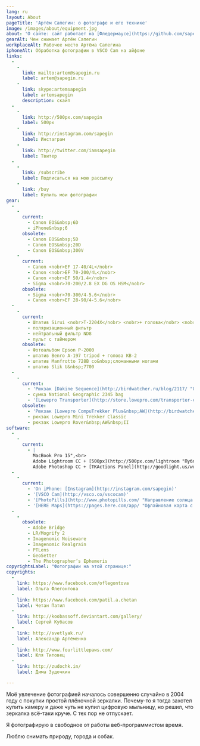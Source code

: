 ```yaml
---
lang: ru
layout: About
pageTitle: 'Артём Сапегин: о фотографе и его технике'
image: /images/about/equipment.jpg
about: 'О сайте: сайт работает на [Фледермаусе](https://github.com/sapegin/fledermaus "Мой генератор статических сайтов") and [Тамии](http://sapegin.github.io/tamia/ "Мой фронтенд-фреймворк"); иконки нарисовал [Гена Осипенко](http://genn.org/); хостинг — [DigitalOcean](https://www.digitalocean.com/?refcode=bb49cbe65bb4).'
gearAlt: Чем снимает Артём Сапегин
workplaceAlt: Рабочее место Артёма Сапегина
iphoneAlt: Обработка фотографии в VSCO Cam на айфоне
links:
  -
    -
      link: mailto:artem@sapegin.ru
      label: artem@sapegin.ru
    -
      link: skype:artemsapegin
      label: artemsapegin
      description: скайп
  -
    -
      link: http://500px.com/sapegin
      label: 500px
    -
      link: http://instagram.com/sapegin
      label: Инстаграм
    -
      link: http://twitter.com/iamsapegin
      label: Твитер
  -
    -
      link: /subscribe
      label: Подписаться на мою рассылку
    -
      link: /buy
      label: Купить мои фотографии
gear:
  -
    -
      current:
        - Canon EOS&nbsp;6D
        - iPhone&nbsp;6
      obsolete:
        - Canon EOS&nbsp;5D
        - Canon EOS&nbsp;20D
        - Canon EOS&nbsp;300V
    -
      current:
        - Canon <nobr>EF 17-40/4L</nobr>
        - Canon <nobr>EF 70-200/4L</nobr>
        - Canon <nobr>EF 50/1.4</nobr>
        - Sigma <nobr>70-200/2.8 EX DG OS HSM</nobr>
      obsolete:
        - Sigma <nobr>70-300/4-5.6</nobr>
        - Canon <nobr>EF 28-90/4-5.6</nobr>
  -
    -
      current:
        - Штатив Sirui <nobr>T-2204X</nobr> <nobr>+ голова</nobr> <nobr>K-20X</nobr> <nobr>+ [L-bracket](http://www.sunwayfoto.com/e_goodsDetail.aspx?gId=1217)</nobr>
        - поляризационный фильтр
        - нейтральный фильтр ND8
        - пульт с таймером
      obsolete:
        - Фотоальбом Epson P-2000
        - штатив Benro A-197 tripod + голова KB-2
        - штатив Manfrotto 728B со&nbsp;сломанными ногами
        - штатив Slik U&nbsp;7700
  -
    -
      current:
        - 'Рюкзак [Dakine Sequence](http://birdwatcher.ru/blog/2117/ "Обзор фоторюкзака Dakine Sequence у меня в блоге")'
        - сумка National Geographic 2345 bag
        - '[Lowepro Transporter](http://store.lowepro.com/transporter-camera-strap) camera strap'
      obsolete:
        - 'Рюкзак [Lowepro CompuTrekker Plus&nbsp;AW](http://birdwatcher.ru/blog/1669/ "Пара фотографий фоторюкзака CompuTrekker Plus AW у меня в блоге")'
        - рюкзак Lowepro Mini Trekker Classic
        - рюкзак Lowepro Rover&nbsp;AW&nbsp;II
software:
  -
    -
      current:
        - |
          MacBook Pro 15",<br>
          Adobe Lightroom CC + [500px](http://500px.com/lightroom "Публикация фотографий на 500px из Лайтрума"),<br>
          Adobe Photoshop CC + [TKActions Panel](http://goodlight.us/writing/actionspanel/panel.html "Панелька для создания яркостных масок")
  -
    -
      current:
        - 'On iPhone: [Instagram](http://instagram.com/sapegin)'
        - '[VSCO Cam](http://vsco.co/vscocam)'
        - '[PhotoPills](http://www.photopills.com/ "Направление солнца и время закатов и рассветов и многое друге")'
        - '[HERE Maps](https://pages.here.com/app/ "Офлайновая карта с возможностью отмечать интересные места")'
  -
    -
      obsolete:
        - Adobe Bridge
        - LR/Mogrify 2
        - Imagenomic Noiseware
        - Imagenomic Realgrain
        - PTLens
        - GeoSetter
        - The Photographer’s Ephemeris
copyrightsLabel: "Фотографии на этой странице:"
copyrights:
  -
    link: https://www.facebook.com/oflegontova
    label: Ольга Флегонтова
  -
    link: https://www.facebook.com/patil.a.chetan
    label: Четан Патил
  -
    link: http://koobassoff.deviantart.com/gallery/
    label: Сергей Кубасов
  -
    link: http://svetlyak.ru/
    label: Александр Артёменко
  -
    link: http://www.fourlittlepaws.com/
    label: Юля Титовец
  -
    link: http://zudochk.in/
    label: Дима Зудочкин

---
```


Моё увлечение фотографией началось совершенно случайно в 2004 году с покупки простой плёночной зеркалки. Почему-то я тогда захотел купить камеру и даже чуть не купил цифровую мыльницу, но решил, что зеркалка всё-таки круче. С тех пор не отпускает.

Я фотографирую в свободное от работы веб-программистом время.

Люблю снимать природу, города и собак.
